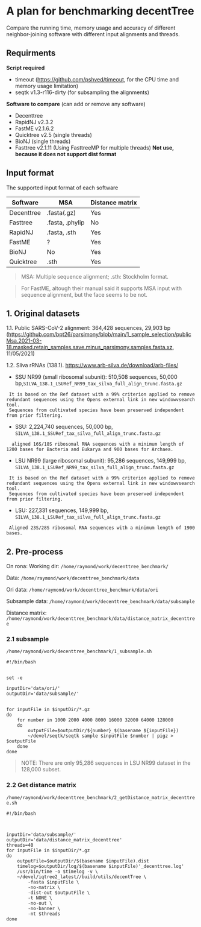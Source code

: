 # A plan for benchmarking decentTree
Compare the running time, memory usage and accuracy of different neighbor-joining software with different input alignments and threads.

## Requirments
  **Script required**
  - timeout (https://github.com/pshved/timeout, for the CPU time and memory usage limitation)
  - seqtk v1.3-r116-dirty (for subsampling the alignments)

  **Software to compare** (can add or remove any software)
  - Decenttree
  - RapidNJ v2.3.2
  - FastME v2.1.6.2
  - Quicktree v2.5 (single threads)
  - BioNJ (single threads)
  - Fasttree v2.1.11 (Using FasttreeMP for multiple threads) **Not use, because it does not support dist format**




##  Input format

The supported input format of each software

|  Software | MSA | Distance matrix |
| ------------- | ------------- | ------------- |
| Decenttree  | .fasta(.gz)  | Yes |
| Fasttree  | .fasta, .phylip  | No |
| RapidNJ  | .fasta, .sth  | Yes |
| FastME  | ?  | Yes |
| BioNJ  | No  | Yes |
| Quicktree  | .sth  | Yes |

>MSA: Multiple sequence alignment; .sth: Stockholm format. 

>For FastME, altough their manual said it supports MSA input with sequence alignment, but the face seems to be not. 




## 1. Original datasets
1.1. Public SARS-CoV-2 alignment: 364,428 sequences, 29,903 bp (https://github.com/bpt26/parsimony/blob/main/1_sample_selection/publicMsa.2021-03-18.masked.retain_samples.save.minus_parsimony.samples.fasta.xz, 11/05/2021)

1.2. Sliva rRNAs (138.1). https://www.arb-silva.de/download/arb-files/

 - SSU NR99 (small ribosomal subunit): 510,508 sequences, 50,000 bp,`SILVA_138.1_LSURef_NR99_tax_silva_full_align_trunc.fasta.gz`
 ```
  It is based on the Ref dataset with a 99% criterion applied to remove redundant sequences using the Opens external link in new windowvsearch tool. 
  Sequences from cultivated species have been preserved independent from prior filtering.
  ```

  - SSU: 2,224,740 sequences, 50,000 bp, `SILVA_138.1_SSURef_tax_silva_full_align_trunc.fasta.gz`
```
  aligned 16S/18S ribosomal RNA sequences with a minimum length of 1200 bases for Bacteria and Eukarya and 900 bases for Archaea.
```



  - LSU NR99 (large ribosomal subunit): 95,286 sequences, 149,999 bp, `SILVA_138.1_LSURef_NR99_tax_silva_full_align_trunc.fasta.gz`
 ```
  It is based on the Ref dataset with a 99% criterion applied to remove redundant sequences using the Opens external link in new windowvsearch tool. 
  Sequences from cultivated species have been preserved independent from prior filtering.
  ```
  - LSU: 227,331 sequences, 149,999 bp, `SILVA_138.1_LSURef_tax_silva_full_align_trunc.fasta.gz`
```
 Aligned 23S/28S ribosomal RNA sequences with a minimum length of 1900 bases.
```


## 2. Pre-process
On rona:
Working dir: `/home/raymond/work/decenttree_benchmark/`

Data:      `/home/raymond/work/decenttree_benchmark/data`

Ori data:  `/home/raymond/work/decenttree_benchmark/data/ori`

Subsample data: `/home/raymond/work/decenttree_benchmark/data/subsample`

Distance matrix: `/home/raymond/work/decenttree_benchmark/data/distance_matrix_decenttree`

### 2.1 subsample


`/home/raymond/work/decenttree_benchmark/1_subsample.sh`

```
#!/bin/bash


set -e

inputDir='data/ori/'
outputDir='data/subsample/'


for inputFile in $inputDir/*.gz
do
    for number in 1000 2000 4000 8000 16000 32000 64000 128000
    do
        outputFile=$outputDir/${number}_$(basename ${inputFile})
        ~/devel/seqtk/seqtk sample $inputFile $number | pigz > $outputFile
    done
done
```
> NOTE: There are only 95,286 sequences in LSU NR99 dataset in the 128,000 subset.

### 2.2 Get distance matrix

`/home/raymond/work/decenttree_benchmark/2_getDistance_matrix_decenttree.sh`

```
#!/bin/bash



inputDir='data/subsample/'
outputDir='data/distance_matrix_decenttree'
threads=40
for inputFile in $inputDir/*.gz
do
    outputFile=$outputDir/$(basename $inputFile).dist
    timelog=$outputDir/log/$(basename $inputFile)'_decenttree.log'
    /usr/bin/time -o $timelog -v \
    ~/devel/iqtree2_latest//build/utils/decentTree \
        -fasta $inputFile \
        -no-matrix \
        -dist-out $outputFile \
        -t NONE \
        -no-out \
        -no-banner \
        -nt $threads
done
```
